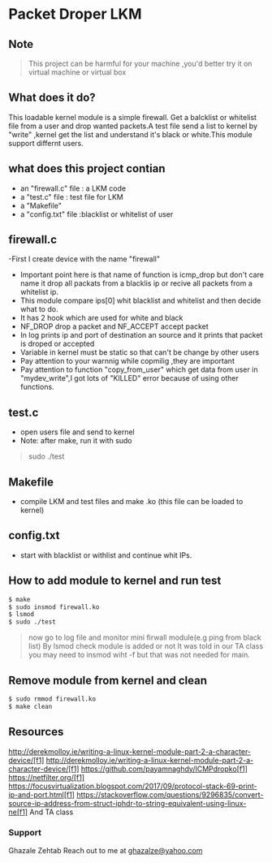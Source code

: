 # Packet Droper LKM

## Note
>This project can be harmful for your machine ,you'd better try it on virtual machine or virtual box
## What does it do?
This loadable kernel module is  a simple firewall.
Get a balcklist or whitelist file from a user and drop wanted packets.A test file send a list to kernel by "write" ,kernel get the list and understand it's black or white.This module support differnt users.

## what does this project contian

  - an "firewall.c" file : a LKM code
  - a "test.c" file : test file for LKM
  - a "Makefile" 
  - a "config.txt" file :blacklist or whitelist of user

## firewall.c
-First I create device with the name "firewall"
- Important point here is that name of function is icmp_drop but don't care name it drop all packats from a blacklis ip or recive all packets from a whitelist ip.
- This module compare ips[0] whit blacklist and whitelist and then decide what to do.
- It has 2 hook which are used for white and black
- NF_DROP drop a packet and NF_ACCEPT accept packet
- In log prints ip and port of destination an source and it prints that packet is droped or accepted
- Variable in kernel must be static so that can't be change by other users
- Pay attention to your warnnig while copmilig ,they are important
- Pay attention to function "copy_from_user" which get data from user in "mydev_write",I got lots of "KILLED" error because of using other functions.
## test.c
- open users file and send to kernel 
- Note: after make, run it with sudo 
> sudo ./test
## Makefile
- compile LKM and test files and make .ko (this file can be loaded to kernel)
## config.txt
- start with blacklist or withlist and continue whit IPs.
## How to add module to kernel and run test
```sh
$ make
$ sudo insmod firewall.ko
$ lsmod 
$ sudo ./test
```
> now go to log file and monitor mini firwall module(e.g ping from black list)
>By lsmod check module is added or not
>It was told in our TA class you may need to insmod wiht -f but that was not needed for main.
 ## Remove module from kernel and clean
 ```sh
$ sudo rmmod firewall.ko
$ make clean
```
## Resources
http://derekmolloy.ie/writing-a-linux-kernel-module-part-2-a-character-device/[f1]
http://derekmolloy.ie/writing-a-linux-kernel-module-part-2-a-character-device/[f1]
https://github.com/payamnaghdy/ICMPdropko[f1]
https://netfilter.org/[f1]
https://focusvirtualization.blogspot.com/2017/09/protocol-stack-69-print-ip-and-port.html[f1]
https://stackoverflow.com/questions/9296835/convert-source-ip-address-from-struct-iphdr-to-string-equivalent-using-linux-ne[f1]
And TA class
### Support
Ghazale Zehtab 
Reach out to me at ghazalze@yahoo.com
